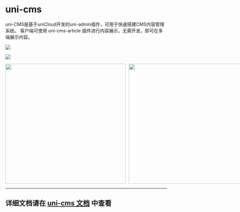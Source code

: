 # uni-cms

uni-CMS是基于uniCloud开发的uni-admin插件，可用于快速搭建CMS内容管理系统。
客户端可使用 uni-cms-article 插件进行内容展示，无需开发，即可在多端展示内容。

![](https://web-assets.dcloud.net.cn/unidoc/zh/202304120145412.png)

![](https://web-assets.dcloud.net.cn/unidoc/zh/202304111812979.png)

<div style="display: flex; flex-basis: 10px">
<div style="margin-right: 10px;">
    <img src="https://web-assets.dcloud.net.cn/unidoc/zh/202304120144625.png" width="375"/>
</div>
<div style="margin-right: 10px;">
    <img src="https://web-assets.dcloud.net.cn/unidoc/zh/202304120139988.png" width="375" />
</div>
<div style="margin-right: 10px;">
    <img src="https://web-assets.dcloud.net.cn/unidoc/zh/202304120139209.png" width="375" />
</div>
</div>


---

## 详细文档请在 [uni-cms 文档](https://uniapp.dcloud.net.cn/uniCloud/uni-cms.html) 中查看
